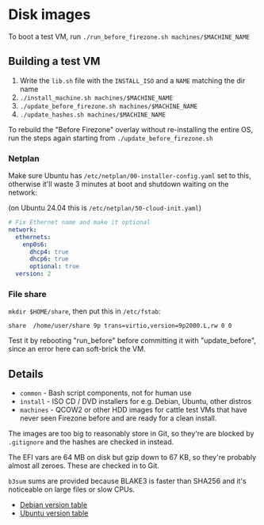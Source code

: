 # Disk images

To boot a test VM, run `./run_before_firezone.sh machines/$MACHINE_NAME`

## Building a test VM

1. Write the `lib.sh` file with the `INSTALL_ISO` and a `NAME` matching the dir name
1. `./install_machine.sh machines/$MACHINE_NAME`
1. `./update_before_firezone.sh machines/$MACHINE_NAME`
1. `./update_hashes.sh machines/$MACHINE_NAME`

To rebuild the "Before Firezone" overlay without re-installing the entire OS,
run the steps again starting from `./update_before_firezone.sh`

### Netplan

Make sure Ubuntu has `/etc/netplan/00-installer-config.yaml` set to this,
otherwise it'll waste 3 minutes at boot and shutdown waiting on the network:

(on Ubuntu 24.04 this is `/etc/netplan/50-cloud-init.yaml`)

```yaml
# Fix Ethernet name and make it optional
network:
  ethernets:
    enp0s6:
      dhcp4: true
      dhcp6: true
      optional: true
  version: 2
```

### File share

`mkdir $HOME/share`, then put this in `/etc/fstab`:

```
share  /home/user/share 9p trans=virtio,version=9p2000.L,rw 0 0
```

Test it by rebooting "run_before" before committing it with 
"update_before",
since an error here can soft-brick the VM.

## Details

- `common` - Bash script components, not for human use
- `install` - ISO CD / DVD installers for e.g. Debian, Ubuntu, other 
distros
- `machines` - QCOW2 or other HDD images for cattle test VMs that have never 
seen Firezone before and are ready for a clean install.

The images are too big to reasonably store in Git, so they're are 
blocked by `.gitignore` and the hashes are checked in instead.

The EFI vars are 64 MB on disk but gzip down to 67 KB, so they're probably almost all zeroes. These are checked in to Git.

`b3sum` sums are provided because BLAKE3 is faster than SHA256 and it's noticeable on large files or slow CPUs.

- [Debian version table](https://en.wikipedia.org/wiki/Debian_version_history#Release_table)
- [Ubuntu version table](https://en.wikipedia.org/wiki/Ubuntu_version_history#Table_of_versions)

